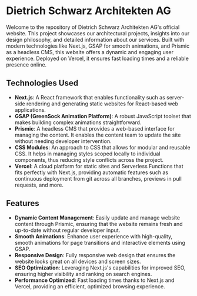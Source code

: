 # Dietrich Schwarz Architekten AG

Welcome to the repository of Dietrich Schwarz Architekten AG's official website. This project showcases our architectural projects, insights into our design philosophy, and detailed information about our services. Built with modern technologies like Next.js, GSAP for smooth animations, and Prismic as a headless CMS, this website offers a dynamic and engaging user experience. Deployed on Vercel, it ensures fast loading times and a reliable presence online.

## Technologies Used

- **Next.js**: A React framework that enables functionality such as server-side rendering and generating static websites for React-based web applications.
- **GSAP (GreenSock Animation Platform)**: A robust JavaScript toolset that makes building complex animations straightforward.
- **Prismic**: A headless CMS that provides a web-based interface for managing the content. It enables the content team to update the site without needing developer intervention.
- **CSS Modules**: An approach to CSS that allows for modular and reusable CSS. It helps in managing styles scoped locally to individual components, thus reducing style conflicts across the project.
- **Vercel**: A cloud platform for static sites and Serverless Functions that fits perfectly with Next.js, providing automatic features such as continuous deployment from git across all branches, previews in pull requests, and more.

## Features

- **Dynamic Content Management**: Easily update and manage website content through Prismic, ensuring that the website remains fresh and up-to-date without regular developer input.
- **Smooth Animations**: Enhance user experience with high-quality, smooth animations for page transitions and interactive elements using GSAP.
- **Responsive Design**: Fully responsive web design that ensures the website looks great on all devices and screen sizes.
- **SEO Optimization**: Leveraging Next.js's capabilities for improved SEO, ensuring higher visibility and ranking on search engines.
- **Performance Optimized**: Fast loading times thanks to Next.js and Vercel, providing an efficient, optimized browsing experience.
